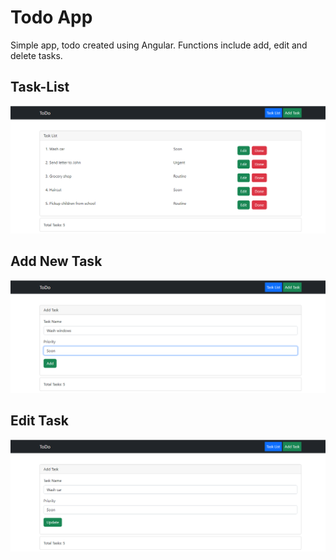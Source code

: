 # Todo App

Simple app, todo created using Angular. Functions include add, edit and delete tasks.

## Task-List
![](taskImages/tasklist.png)
## Add New Task
![](taskImages/addtask.png)
## Edit Task
![](taskImages/edittasks.png)
